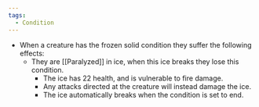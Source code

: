 ```yaml
---
tags:
  - Condition
---
```

- When a creature has the frozen solid condition they suffer the following effects:
	- They are [[Paralyzed]] in ice, when this ice breaks they lose this condition.
		- The ice has 22 health, and is vulnerable to fire damage.
		- Any attacks directed at the creature will instead damage the ice.
		- The ice automatically breaks when the condition is set to end.